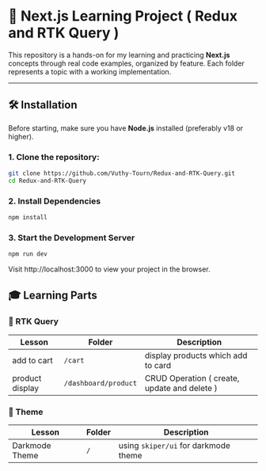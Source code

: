 
# 🚀 Next.js Learning Project ( Redux and RTK Query )

This repository is a hands-on for my learning and practicing **Next.js** concepts through real code examples, organized by feature. Each folder represents a topic with a working implementation.

---

## 🛠️ Installation

Before starting, make sure you have **Node.js** installed (preferably v18 or higher).

### 1. Clone the repository:

```bash
git clone https://github.com/Vuthy-Tourn/Redux-and-RTK-Query.git
cd Redux-and-RTK-Query
```
### 2. Install Dependencies
```bash
npm install
```

### 3. Start the Development Server
```bash
npm run dev
```
Visit http://localhost:3000 to view your project in the browser.

## 🎓 Learning Parts
### 👑 RTK Query
| Lesson          | Folder    | Description                                                    |
| --------------- | --------- | -------------------------------------------------------------- |
| add to cart | `/cart`    |   display products which add to card         |
| product display | `/dashboard/product` |  CRUD Operation ( create, update and delete )     |


### 🌙 Theme
| Lesson             | Folder   | Description                                              |
| ------------------ | -------- | -------------------------------------------------------- |
| Darkmode Theme     | `/`      | using `skiper/ui` for darkmode theme                     |

